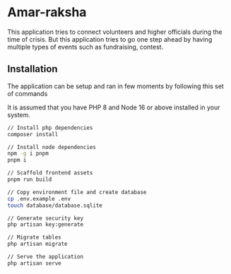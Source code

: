 # Amar-raksha

This application tries to connect volunteers and higher officials during the time of crisis. 
But this application tries to go one step ahead by having multiple types of events such as fundraising, contest.

## Installation

The application can be setup and ran in few moments by following this set of commands

It is assumed that you have PHP 8 and Node 16 or above installed in your system.

```bash
// Install php dependencies
composer install

// Install node dependencies
npm -g i pnpm
pnpm i

// Scaffold frontend assets
pnpm run build

// Copy environment file and create database
cp .env.example .env
touch database/database.sqlite

// Generate security key
php artisan key:generate

// Migrate tables
php artisan migrate

// Serve the application
php artisan serve
```
